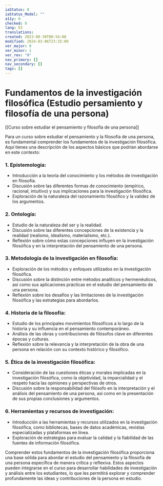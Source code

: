 ```yaml
---
iaStatus: 0
iaStatus_Model: ""
a11y: 0
checked: 0
lang: ES
translations: 
created: 2023-08-30T00:54:00
modified: 2024-03-06T23:35:00
ver_major: 0
ver_minor: 1
ver_rev: "0"
nav_primary: []
nav_secondary: []
tags: []
---
```

# Fundamentos de la investigación filosófica (Estudio persamiento y filosofía de una persona)

[[Curso sobre estudiar el pensamiento y filosofía de una persona]]

Para un curso sobre estudiar el pensamiento y la filosofía de una persona, es fundamental comprender los fundamentos de la investigación filosófica. Aquí tienes una descripción de los aspectos básicos que podrían abordarse en este contexto:

### 1. **Epistemología:**
   - Introducción a la teoría del conocimiento y los métodos de investigación en filosofía.
   - Discusión sobre las diferentes formas de conocimiento (empírico, racional, intuitivo) y sus implicaciones para la investigación filosófica.
   - Exploración de la naturaleza del razonamiento filosófico y la validez de los argumentos.

### 2. **Ontología:**
   - Estudio de la naturaleza del ser y la realidad.
   - Discusión sobre las diferentes concepciones de la existencia y la realidad (realismo, idealismo, materialismo, etc.).
   - Reflexión sobre cómo estas concepciones influyen en la investigación filosófica y en la interpretación del pensamiento de una persona.

### 3. **Metodología de la investigación en filosofía:**
   - Exploración de los métodos y enfoques utilizados en la investigación filosófica.
   - Discusión sobre la distinción entre métodos analíticos y hermenéuticos, así como sus aplicaciones prácticas en el estudio del pensamiento de una persona.
   - Reflexión sobre los desafíos y las limitaciones de la investigación filosófica y las estrategias para abordarlos.

### 4. **Historia de la filosofía:**
   - Estudio de los principales movimientos filosóficos a lo largo de la historia y su influencia en el pensamiento contemporáneo.
   - Análisis de las obras y contribuciones de filósofos clave en diferentes épocas y culturas.
   - Reflexión sobre la relevancia y la interpretación de la obra de una persona en relación con su contexto histórico y filosófico.

### 5. **Ética de la investigación filosófica:**
   - Consideración de las cuestiones éticas y morales implicadas en la investigación filosófica, como la objetividad, la imparcialidad y el respeto hacia las opiniones y perspectivas de otros.
   - Discusión sobre la responsabilidad del filósofo en la interpretación y el análisis del pensamiento de una persona, así como en la presentación de sus propias conclusiones y argumentos.

### 6. **Herramientas y recursos de investigación:**
   - Introducción a las herramientas y recursos utilizados en la investigación filosófica, como bibliotecas, bases de datos académicas, revistas especializadas y plataformas en línea.
   - Exploración de estrategias para evaluar la calidad y la fiabilidad de las fuentes de información filosófica.

Comprender estos fundamentos de la investigación filosófica proporciona una base sólida para abordar el estudio del pensamiento y la filosofía de una persona específica de manera crítica y reflexiva. Estos aspectos pueden integrarse en el curso para desarrollar habilidades de investigación y análisis entre los estudiantes, lo que les permitirá explorar y comprender profundamente las ideas y contribuciones de la persona en estudio.